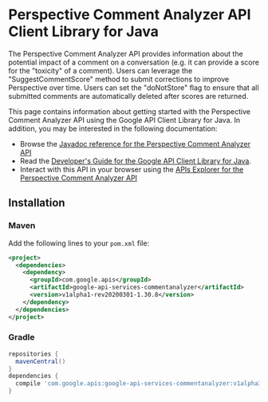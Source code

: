 # Perspective Comment Analyzer API Client Library for Java

The Perspective Comment Analyzer API provides information about the potential impact of a comment on a conversation (e.g. it can provide a score for the "toxicity" of a comment). Users can leverage the "SuggestCommentScore" method to submit corrections to improve Perspective over time. Users can set the "doNotStore" flag to ensure that all submitted comments are automatically deleted after scores are returned.

This page contains information about getting started with the Perspective Comment Analyzer API
using the Google API Client Library for Java. In addition, you may be interested
in the following documentation:

* Browse the [Javadoc reference for the Perspective Comment Analyzer API][javadoc]
* Read the [Developer's Guide for the Google API Client Library for Java][google-api-client].
* Interact with this API in your browser using the [APIs Explorer for the Perspective Comment Analyzer API][api-explorer]

## Installation

### Maven

Add the following lines to your `pom.xml` file:

```xml
<project>
  <dependencies>
    <dependency>
      <groupId>com.google.apis</groupId>
      <artifactId>google-api-services-commentanalyzer</artifactId>
      <version>v1alpha1-rev20200301-1.30.8</version>
    </dependency>
  </dependencies>
</project>
```

### Gradle

```gradle
repositories {
  mavenCentral()
}
dependencies {
  compile 'com.google.apis:google-api-services-commentanalyzer:v1alpha1-rev20200301-1.30.8'
}
```

[javadoc]: https://googleapis.dev/java/google-api-services-commentanalyzer/latest/index.html
[google-api-client]: https://github.com/googleapis/google-api-java-client/
[api-explorer]: https://developers.google.com/apis-explorer/#p/commentanalyzer/v1/
